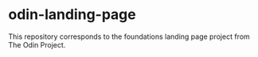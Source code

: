 # odin-landing-page

This repository corresponds to the foundations landing page project from The Odin Project.